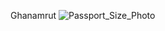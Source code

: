 Ghanamrut ![Passport_Size_Photo](https://user-images.githubusercontent.com/98812321/152564607-2b291a38-4303-4baf-942b-2abe8addff35.jpeg)
